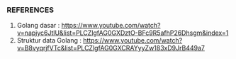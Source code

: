 ### REFERENCES
1. Golang dasar : https://www.youtube.com/watch?v=napjyc6JtlU&list=PLCZlgfAG0GXDztO-BFc9R5afhP26Dhsgm&index=1
2. Struktur data Golang : https://www.youtube.com/watch?v=B8vyqrjfVTc&list=PLCZlgfAG0GXCRAYyyZw183xD9JrB449a7
